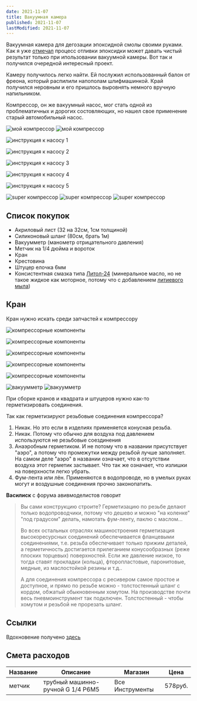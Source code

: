 ```yaml
---
date: 2021-11-07
title: Вакуумная камера
published: 2021-11-07
lastModified: 2021-11-07
---
```


Вакуумная камера для дегозации эпоксидной смолы своими руками. Как я уже [отмечал](/ru/make/resin-dice) процесс отливки эпоксидки может давать чистый результат только при ипользовании вакуумной камеры. Вот так и получился очередной интересный проект.

Камеру получилось легко найти. Ей послужил использованный балон от фреона, который распилили напополам шлифмашинкой. Край получился неровным и его пришлось выровнять немного вручную напильником.

Компрессор, он же вакуумный насос, мог стать одной из проблематичных и дорогих состовляющих, но нашел свое применение старый автомобильный насос.

![мой компрессор](./homemade-compressor.jpg)
![мой компрессор](./homemade-compressor-2.jpg)

![инструкция к насосу 1](./tire-pump-manual-1.jpg)

![инструкция к насосу 2](./tire-pump-manual-2.jpg)

![инструкция к насосу 3](./tire-pump-manual-3.jpg)

![инструкция к насосу 4](./tire-pump-manual-4.jpg)

![инструкция к насосу 5](./tire-pump-manual-5.jpg)


![super компрессор](./super-compressor.jpg)
![super компрессор](./super-compressor-2.jpg)
![super компрессор](./super-compressor-3.jpg)

## Список покупок

- Акриловый лист (32 на 32см, 1см толщиной)
- Силиконовый шланг (80см, брать 1м)
- Вакуумметр (манометр отрицательного давления)
- Метчик на 1/4 дюйма и вороток
- Кран
- Крестовина 
- Штуцер елочка 6мм
- Консистентная смазка типа [Литол-24](https://mirsmazok.ru/plastichnye-smazki/chto-takoe-litol-24/) (минеральное масло, но не такое жидкое как моторное, потому что с добавлением [литиевого мыла](https://ru.wikipedia.org/wiki/%D0%9B%D0%B8%D1%82%D0%B8%D0%B5%D0%B2%D1%8B%D0%B5_%D1%81%D0%BC%D0%B0%D0%B7%D0%BA%D0%B8))


## Кран

Кран нужно искать среди запчастей к компрессору

![компрессорные компоненты](./compressor-components.jpg)

![компрессорные компоненты](./compressor-components-2.jpg)

![компрессорные компоненты](./compressor-components-3.jpg)

![компрессорные компоненты](./compressor-components-4.jpg)

![компрессорные компоненты](./compressor-components-5.jpg)


![вакуумметр](./vacuum-gauge.jpg)
![вакуумметр](./vacuum-gauge-2.jpg)

При сборке кранов и квадрата и штуцеров нужно как-то герметизировать соединения. 

Так как герметизируют резьбовые соединения компрессора?

1. Никак. Но это если в изделиях применяется конусная резьба.
2. Никак. Потому что обычно для воздуха под давлением используются не резьбовые соездинения
3. Анаэробным герметиком. И не потому что в названии присутствует "аэро", а потому что промежутки между резьбой лучше заполняет. На самом деле "аэро" в названии означает, что в отсутствии воздуха этот герметик застывает. Что так же означает, что излишки на поверхности легко убрать.
4. Фум-лента или лён. Применяются в водопроводе, но в умелых руках могут и воздушные соединения прочно законопатить.


**Василиск** с форума авивмоделистов говорит

<blockquote>
Вы сами конструкцию строите? Герметизацию по резьбе делают только водопроводчики, потому что дешево и можно "на коленке" "под градусом" делать, намотать фум-ленту, паклю с маслом...

Во всех остальных отраслях машиностроения герметизация высокоресурсных соединений обеспечивается фланцевыми соединениями, т.е. резьба обеспечивает только прижим деталей, а герметичность достигается прилеганием конусообразных (реже плоских торцевых) поверхностей. Если же давление низкое, то тогда ставят прокладки (кольца), фторопластовые, паронитовые, медные, из маслостойкой резины и т.д..

А для соединения компрессора с ресивером самое простое и доступное, и прямо по резьбе можно - толстостенный шланг с кордом, обжатый обыкновенным хомутом. На производстве почти весь пневмоинструмент так подключен. Толстостенный - чтобы хомутом и резьбой не прорезать шланг.
</blockquote>

## Ссылки

Вдохновение получено [здесь](https://usamodelkina.ru/20634-kak-sdelat-prostuju-vakuumnuju-kameru.html)


## Смета расходов

| Название | Описание | Магазин | Цена |
| --------|-----------|---------|------|
| метчик | трубный машинно-ручной G 1/4 P6M5 | Все Инструменты | 578руб. |
